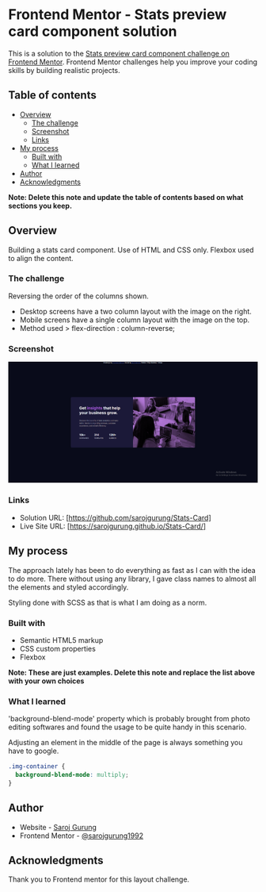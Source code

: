 # Frontend Mentor - Stats preview card component solution

This is a solution to the [Stats preview card component challenge on Frontend Mentor](https://www.frontendmentor.io/challenges/stats-preview-card-component-8JqbgoU62). Frontend Mentor challenges help you improve your coding skills by building realistic projects. 

## Table of contents

- [Overview](#overview)
  - [The challenge](#the-challenge)
  - [Screenshot](#screenshot)
  - [Links](#links)
- [My process](#my-process)
  - [Built with](#built-with)
  - [What I learned](#what-i-learned)
- [Author](#author)
- [Acknowledgments](#acknowledgments)

**Note: Delete this note and update the table of contents based on what sections you keep.**

## Overview
Building a stats card component. Use of HTML and CSS only. Flexbox used to align the content.

### The challenge

Reversing the order of the columns shown.
- Desktop screens have a two column layout with the image on the right.
- Mobile screens have a single column layout with the image on the top.
- Method used > flex-direction : column-reverse;

### Screenshot

![](./screenshot.png)


### Links

- Solution URL: [https://github.com/sarojgurung/Stats-Card]
- Live Site URL: [https://sarojgurung.github.io/Stats-Card/]

## My process

The approach lately has been to do everything as fast as I can with the idea to do more. There without using any library, I gave class names to almost all the elements and styled accordingly.

Styling done with SCSS as that is what I am doing as a norm.

### Built with

- Semantic HTML5 markup
- CSS custom properties
- Flexbox

**Note: These are just examples. Delete this note and replace the list above with your own choices**

### What I learned

'background-blend-mode' property which is probably brought from photo editing softwares and found the usage to be quite handy in this scenario.

Adjusting an element in the middle of the page is always something you have to google. 

```css
.img-container {
  background-blend-mode: multiply;
}
```

## Author

- Website - [Saroj Gurung](https://www.sarojgurung.com)
- Frontend Mentor - [@sarojgurung1992](hhttps://www.frontendmentor.io/profile/Sarojgurung1992)

## Acknowledgments

Thank you to Frontend mentor for this layout challenge.
